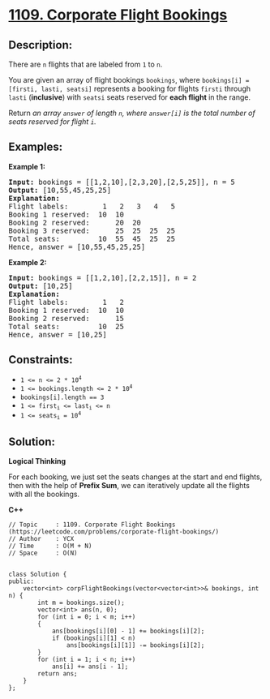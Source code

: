 # [1109. Corporate Flight Bookings](https://leetcode.com/problems/corporate-flight-bookings/)


## Description:

<p>There are <code>n</code> flights that are labeled from <code>1</code> to <code>n</code>.</p>
<p>You are given an array of flight bookings <code>bookings</code>, where <code>bookings[i] = [first<aub>i</aub>, last<aub>i</aub>, seats<aub>i</aub>]</code> represents a booking for flights <code>first<aub>i</aub></code> through <code>last<aub>i</aub></code> (<strong>inclusive</strong>) with <code>seats<aub>i</aub></code> seats reserved for <strong>each flight</strong> in the range.</p>
<p>Return <em>an array <code>answer</code> of length <code>n</code>, where <code>answer[i]</code> is the total number of seats reserved for flight <code>i</code>.</em></p>


## Examples:

<strong>Example 1:</strong>
<pre>
<strong>Input:</strong> bookings = [[1,2,10],[2,3,20],[2,5,25]], n = 5
<strong>Output:</strong> [10,55,45,25,25]
<strong>Explanation:</strong>
Flight labels:        1   2   3   4   5
Booking 1 reserved:  10  10
Booking 2 reserved:      20  20
Booking 3 reserved:      25  25  25  25
Total seats:         10  55  45  25  25
Hence, answer = [10,55,45,25,25]
</pre>

<strong>Example 2:</strong>
<pre>
<strong>Input:</strong> bookings = [[1,2,10],[2,2,15]], n = 2
<strong>Output:</strong> [10,25]
<strong>Explanation:</strong> 
Flight labels:        1   2
Booking 1 reserved:  10  10
Booking 2 reserved:      15
Total seats:         10  25
Hence, answer = [10,25]
</pre>


## Constraints:

<ul>
  <li><code>1 &lt;= n &lt;= 2 * 10<sup>4</sup></code></li>
  <li><code>1 &lt;= bookings.length &lt;= 2 * 10<sup>4</sup></code></li>
  <li><code>bookings[i].length == 3</code></li>
  <li><code>1 &lt;= first<sub>i</sub> &lt;= last<sub>i</sub> &lt;= n</code></li>
  <li><code>1 &lt;= seats<sub>i</sub> = 10<sup>4</sup></code></li>
</ul>


## Solution:

<strong>Logical Thinking</strong>
<p>For each booking, we just set the seats changes at the start and end flights, then with the help of <strong>Prefix Sum</strong>, we can iteratively update all the flights with all the bookings.</p>


<strong>C++</strong>

```
// Topic     : 1109. Corporate Flight Bookings (https://leetcode.com/problems/corporate-flight-bookings/)
// Author    : YCX
// Time      : O(M + N)
// Space     : O(N)


class Solution {
public:
    vector<int> corpFlightBookings(vector<vector<int>>& bookings, int n) {
        int m = bookings.size();
        vector<int> ans(n, 0);
        for (int i = 0; i < m; i++)
        {
            ans[bookings[i][0] - 1] += bookings[i][2];
            if (bookings[i][1] < n)
                ans[bookings[i][1]] -= bookings[i][2];
        }
        for (int i = 1; i < n; i++)
            ans[i] += ans[i - 1];
        return ans;
    }
};
```
